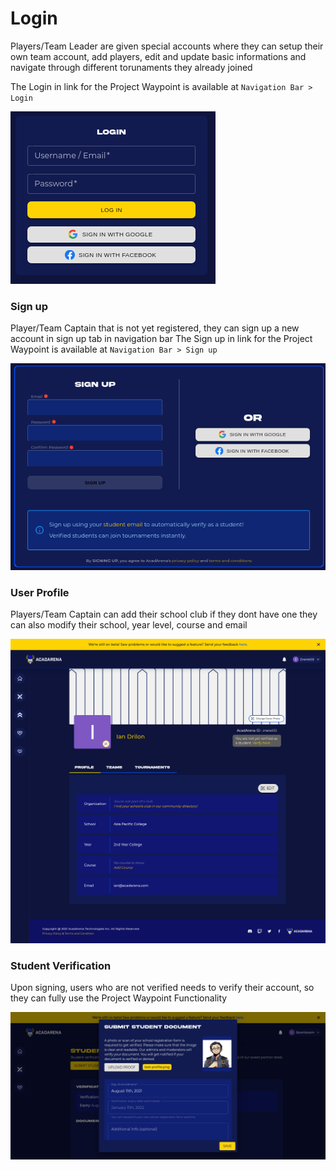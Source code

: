 # Login

Players/Team Leader are given special accounts where they can setup their own team account, add players, edit and update basic informations and navigate through different torunaments they already joined

<!-- Players are given special accounts by the admin in order to use the system. An encoder can perform basic data operations and modify their personal settings like profile name or password. It is recommended that all region encoders should use their true email for password recovery purposes. -->

The Login in link for the Project Waypoint is available at `Navigation Bar > Login`

![signin](_media/login.png)

### Sign up

Player/Team Captain that is not yet registered, they can sign up a new account in sign up tab in navigation bar
The Sign up in link for the Project Waypoint is available at `Navigation Bar > Sign up`

![signin](_media/signup.png)

### User Profile

Players/Team Captain can add their school club if they dont have one they can also modify their school, year level, course and email

![profile](_media/profile.png)

### Student Verification

Upon signing, users who are not verified needs to verify their account, so they can fully use the Project Waypoint Functionality

![profile](_media/student-verify.png)
